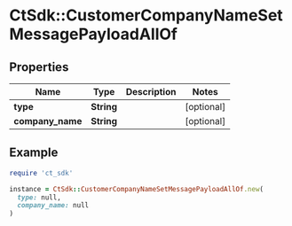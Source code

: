 # CtSdk::CustomerCompanyNameSetMessagePayloadAllOf

## Properties

| Name | Type | Description | Notes |
| ---- | ---- | ----------- | ----- |
| **type** | **String** |  | [optional] |
| **company_name** | **String** |  | [optional] |

## Example

```ruby
require 'ct_sdk'

instance = CtSdk::CustomerCompanyNameSetMessagePayloadAllOf.new(
  type: null,
  company_name: null
)
```

